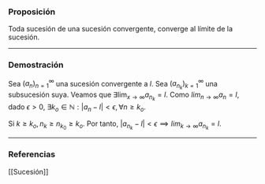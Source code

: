 ### Proposición
Toda sucesión de una sucesión convergente, converge al límite de la sucesión.

---
### Demostración

Sea $(a_n)^\infty_{n=1}$ una sucesión convergente a $l$. Sea $(a_{n_k})^\infty_{k=1}$ una subsucesión suya. Veamos que $\exists \lim_{x \to \infty} a_{n_k} = l$. Como $lim_{n \to \infty} a_n = l$, dado $\epsilon > 0$, $\exists k_o \in \mathbb{N} : |a_n - l| < \epsilon, \forall n \ge k_o$. 

Si $k \ge k_o, n_k \ge n_{k_0} \ge k_o$. Por tanto, $|a_{n_k} - l |< \epsilon \implies lim_{k \to \infty} a_{n_k} = l$.

---
### Referencias
[[Sucesión]]